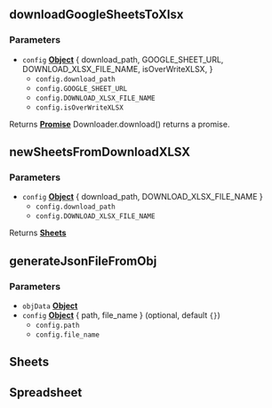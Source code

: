 <!-- Generated by documentation.js. Update this documentation by updating the source code. -->

## downloadGoogleSheetsToXlsx

### Parameters

-   `config` **[Object][1]** {
      download_path,
      GOOGLE_SHEET_URL,
      DOWNLOAD_XLSX_FILE_NAME,
      isOverWriteXLSX,
    }
    -   `config.download_path`  
    -   `config.GOOGLE_SHEET_URL`  
    -   `config.DOWNLOAD_XLSX_FILE_NAME`  
    -   `config.isOverWriteXLSX`  

Returns **[Promise][2]** Downloader.download() returns a promise.

## newSheetsFromDownloadXLSX

### Parameters

-   `config` **[Object][1]** { download_path, DOWNLOAD_XLSX_FILE_NAME }
    -   `config.download_path`  
    -   `config.DOWNLOAD_XLSX_FILE_NAME`  

Returns **[Sheets][3]** 

## generateJsonFileFromObj

### Parameters

-   `objData` **[Object][1]** 
-   `config` **[Object][1]** { path, file_name } (optional, default `{}`)
    -   `config.path`  
    -   `config.file_name`  

## Sheets

## Spreadsheet

[1]: https://developer.mozilla.org/docs/Web/JavaScript/Reference/Global_Objects/Object

[2]: https://developer.mozilla.org/docs/Web/JavaScript/Reference/Global_Objects/Promise

[3]: #sheets

